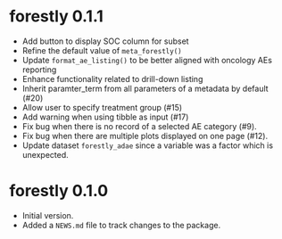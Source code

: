 # forestly 0.1.1

- Add button to display SOC column for subset
- Refine the default value of `meta_forestly()`
- Update `format_ae_listing()` to be better aligned with oncology AEs reporting
- Enhance functionality related to drill-down listing
- Inherit paramter_term from all parameters of a metadata by default (#20)
- Allow user to specify treatment group (#15)
- Add warning when using tibble as input (#17)
- Fix bug when there is no record of a selected AE category (#9).
- Fix bug when there are multiple plots displayed on one page (#12).
- Update dataset `forestly_adae` since a variable was a factor
  which is unexpected.

# forestly 0.1.0

- Initial version.
- Added a `NEWS.md` file to track changes to the package.
